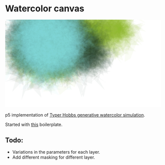 # Watercolor canvas

![Sample1](samples/sample1.png)

p5 implementation of [Typer Hobbs generative watercolor simulation](http://www.tylerlhobbs.com/writings/watercolor).

Started with [this](https://github.com/mkontogiannis/p5.js-es6-babel-sass-webpack-boilerplate) boilerplate. 

## Todo:

- Variations in the parameters for each layer. 
- Add different masking for different layer.